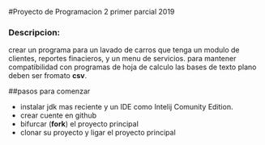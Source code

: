 #Proyecto de Programacion 2 primer parcial 2019


### Descripcion:

crear un programa para un lavado de carros que tenga un modulo de clientes, reportes finacieros, y un menu de servicios. 
para mantener compatibilidad con programas de hoja de calculo las bases de texto plano deben ser fromato **csv**.


##pasos para comenzar

- instalar jdk mas reciente y un IDE como Intelij Comunity Edition.
- crear cuente en github
- bifurcar (**fork**) el proyecto principal
- clonar su proyecto y ligar el proyecto principal